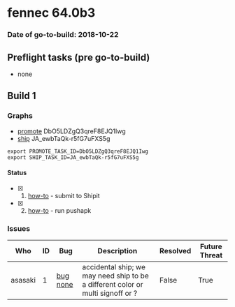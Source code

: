 # fennec 64.0b3

### Date of go-to-build: 2018-10-22

## Preflight tasks (pre go-to-build)
- none

## Build 1  

### Graphs
* [promote](https://tools.taskcluster.net/push-inspector/#/DbO5LDZgQ3qreF8EJQ1Iwg) DbO5LDZgQ3qreF8EJQ1Iwg
* [ship](https://tools.taskcluster.net/push-inspector/#/JA_ewbTaQk-r5fG7uFXS5g) JA_ewbTaQk-r5fG7uFXS5g
```
export PROMOTE_TASK_ID=DbO5LDZgQ3qreF8EJQ1Iwg
export SHIP_TASK_ID=JA_ewbTaQk-r5fG7uFXS5g
```


#### Status
- [x] 1.  [how-to](https://wiki.mozilla.org/Release:Release_Automation_on_Mercurial:Starting_a_Release#Submit_to_Ship_It)  - submit to Shipit
- [x] 2.  [how-to](https://github.com/mozilla-releng/releasewarrior-2.0/blob/master/docs/release-promotion/mobile/howto.md)  - run pushapk

### Issues
| Who                 | ID               | Bug                                                                 | Description                | Resolved                | Future Threat                |
| ------------------- | ---------------- | ------------------------------------------------------------------- | -------------------------- | ----------------------- | ---------------------------- |
| asasaki  | 1 | [bug none](https://bugzil.la/none)        | accidental ship; we may need ship to be a different color or multi signoff or ? | False | True |

